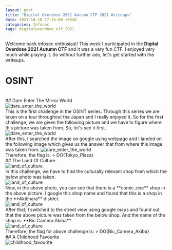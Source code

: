 ```yaml
---
layout: post
title: "Digital Overdose 2021 Autumn CTF 2021 Writeups"
date: 2021-10-10 17:15:00 +0530
categories: Infosec
tags: digitaloverdose_ctf_2021
---
```


Welcome back infosec enthusiast! This week I participated in the **Digital Overdose 2021 Autumn CTF** and it was a very fun CTF. I enjoyed very much while playing it. So without further ado, let's get started with the writeups.

# OSINT

<br>
## Dare Enter The Mirror World

<br>
<img src="/assets/images/digitaloverdose/dare_enter_the_world_1.png" alt="dare_enter_the_world">

<br>
This is the first challenge in the OSINT series. Through this series we are taken on a tour throughout the Japan and I really enjoyed it. So for the first challenge, we are given the following picture and we have to figure where this picture was taken from. So, let's see it first.

<br>
<img src="/assets/images/digitaloverdose/dare_enter_the_world_2.png" alt="dare_enter_the_world">

<br>
After this, I searched the image on google using <http://images.google.com> webpage and I landed on the following image which gives us the answer that from where this image was taken from.

<img src="/assets/images/digitaloverdose/dare_enter_the_world_3.png" alt="dare_enter_the_world">

<br>
Therefore, the flag is:
> DO{Tokyo_Plaza}

<br>
## The Land Of Culture

<br>
<img src="/assets/images/digitaloverdose/land_of_culture_1.png" alt="land_of_culture">

<br>
In this challenge, we have to find the culturally relevant shop from which the below photo was taken.

<br>
<img src="/assets/images/digitaloverdose/land_of_culture_3.png" alt="land_of_culture">

<br>
Now, in the above photo, you can see that there is a **comic zine** shop in the above picture. I google this shop name and found that this is a shop in the **Akibhara** district.

<br>
<img src="/assets/images/digitaloverdose/land_of_culture_4.png" alt="land_of_culture">

<br>
After that, I switched to the street view using google maps and found out that the above picture was taken from the below shop. And the name of the shop is: **Bic Camera Akiba**.

<br>
<img src="/assets/images/digitaloverdose/land_of_culture_6.png" alt="land_of_culture">

<br>
Therefore, the flag for above challenge is:
> DO{Bic_Camera_Akiba}

<br>
## A Childhood Favourite

<br>
<img src="/assets/images/digitaloverdose/childhood_favourite_1.png" alt="childhood_favourite">







